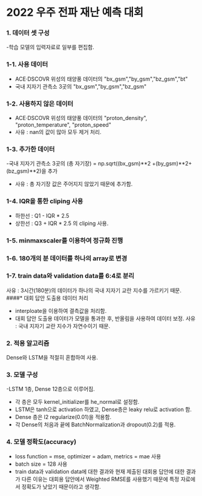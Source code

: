 # 2022 우주 전파 재난 예측 대회

### 1. 데이터 셋 구성
-학습 모델의 입력자료로 일부를 편집함.
### 1-1. 사용 데이터
- ACE·DSCOVR 위성의 태양풍 데이터의 &quot;bx_gsm&quot;,&quot;by_gsm&quot;,&quot;bz_gsm&quot;,&quot;bt&quot;
- 국내 지자기 관측소 3곳의 &quot;bx_gsm&quot;,&quot;by_gsm&quot;,&quot;bz_gsm&quot;
### 1-2. 사용하지 않은 데이터
- ACE·DSCOVR 위성의 태양풍 데이터의 &quot;proton_density&quot;, &quot;proton_temperature&quot;, &quot;proton_speed&quot;
- 사유 : nan의 값이 많아 모두 제거 처리.
### 1-3. 추가한 데이터
-국내 지자기 관측소 3곳의 (총 자기장) = np.sqrt((bx_gsm)**2 +(by_gsm)**2+(bz_gsm)**2)을 추가
- 사유 : 총 자기장 값은 주어지지 않았기 때문에 추가함.
### 1-4. IQR을 통한 cliping 사용
- 하한선 : Q1 - IQR * 2.5
- 상한선 : Q3 + IQR * 2.5
의 cliping 사용.
### 1-5. minmaxscaler를 이용하여 정규화 진행
### 1-6. 180개의 분 데이터를 하나의 array로 변경
### 1-7. train data와 validation data를 6:4로 분리
사유 : 3시간(180분)의 데이터가 하나의 국내 지자기 교란 지수를 가르키기 때문.
####* 대회 답안 도출용 데이터 처리
- interploate을 이용하여 결측값을 처리함.
- 대회 답안 도출용 데이터가 모델을 통과한 후, 반올림을 사용하여 데이터 보정.
사유 : 국내 지자기 교란 지수가 자연수이기 때문.
### 2. 적용 알고리즘
Dense와 LSTM을 적절히 혼합하여 사용.

### 3. 모델 구성
-LSTM 1층, Dense 12층으로 이루어짐.
- 각 층은 모두 kernel_initializer를 he_normal로 설정함.
- LSTM은 tanh으로 activation 하였고, Dense층은 leaky relu로 activation 함.
- Dense 층은 l2 regularize(0.01)을 적용함.
- 각 Dense의 처음과 끝에 BatchNormalization과 dropout(0.2)를 적용.

### 4. 모델 정확도(accuracy)
- loss function = mse, optimizer = adam, metrics = mae 사용
- batch size = 128 사용
- train data과 validation data에 대한 결과와 현재 제출된 대회용 답안에 대한 결과가
다른 이유는 대회용 답안에서 Weighted RMSE를 사용했기 때문에 특정 자료에서
정확도가 낮았기 때문이라고 생각함.
